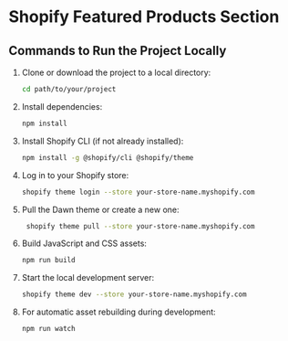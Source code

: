 # Shopify Featured Products Section

## Commands to Run the Project Locally

1. Clone or download the project to a local directory:
   ```bash
   cd path/to/your/project
	 ```

2. Install dependencies:
   ```bash
   npm install
	 ```

3. Install Shopify CLI (if not already installed):
   ```bash
   npm install -g @shopify/cli @shopify/theme
	 ```

4. Log in to your Shopify store:
   ```bash
   shopify theme login --store your-store-name.myshopify.com
	 ```

5. Pull the Dawn theme or create a new one:
   ```bash
  	shopify theme pull --store your-store-name.myshopify.com
	 ```

6. Build JavaScript and CSS assets:
   ```bash
   npm run build
	 ```

7. Start the local development server:
   ```bash
   shopify theme dev --store your-store-name.myshopify.com
	 ```

8. For automatic asset rebuilding during development:
   ```bash
   npm run watch
	 ```

